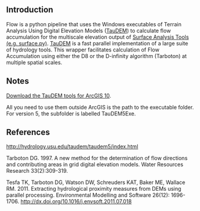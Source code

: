 Introduction
------------

Flow is a python pipeline that uses the Windows executables of Terrain Analysis Using Digital Elevation Models (<a href="http://hydrology.usu.edu/taudem/taudem5/index.html">TauDEM</a>) to calculate flow accumulation for the multiscale elevation output of <a href="https://github.com/jeffreywolf/surface">Surface Analysis Tools (e.g. surface.py)</a>. <a href="http://hydrology.usu.edu/taudem/taudem5/index.html">TauDEM</a> is a fast parallel implementation of a large suite of hydrology tools. This wrapper facilitates calculation of Flow Accumulation using either the D8 or the D-infinity algorithm (Tarboton) at multiple spatial scales. 

Notes
-----
<a href="http://hydrology.usu.edu/taudem/taudem5/downloads.html">Download the TauDEM tools for ArcGIS 10</a>.  

All you need to use them outside ArcGIS is the path to the executable folder. For version 5, the subfolder is labelled TauDEM5Exe.


References
----------
http://hydrology.usu.edu/taudem/taudem5/index.html

Tarboton DG. 1997. A new method for the determination of flow directions and contributing areas in grid digital elevation models. Water Resources Research 33(2):309-319.

Tesfa TK, Tarboton DG, Watson DW, Schreuders KAT, Baker ME, Wallace RM. 2011. Extracting hydrological proximity measures from DEMs using parallel processing. Environmental Modelling and Software 26(12): 1696-1706. http://dx.doi.org/10.1016/j.envsoft.2011.07.018
